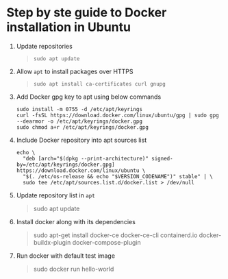 # Step by ste guide to Docker installation in Ubuntu
1. Update repositories
   > `sudo apt update`

2. Allow `apt` to install packages over HTTPS
   > `sudo apt install ca-certificates curl gnupg`

3. Add Docker gpg key to apt using below commands
    ```
    sudo install -m 0755 -d /etc/apt/keyrings
    curl -fsSL https://download.docker.com/linux/ubuntu/gpg | sudo gpg --dearmor -o /etc/apt/keyrings/docker.gpg
    sudo chmod a+r /etc/apt/keyrings/docker.gpg
    ```
4. Include Docker repository into apt sources list
    ```
    echo \
      "deb [arch="$(dpkg --print-architecture)" signed-by=/etc/apt/keyrings/docker.gpg] https://download.docker.com/linux/ubuntu \
      "$(. /etc/os-release && echo "$VERSION_CODENAME")" stable" | \
      sudo tee /etc/apt/sources.list.d/docker.list > /dev/null
    ```
5. Update repository list in `apt`
   > sudo apt update

6. Install docker along with its dependencies
   > sudo apt-get install docker-ce docker-ce-cli containerd.io docker-buildx-plugin docker-compose-plugin

7. Run docker with default test image
   > sudo docker run hello-world
